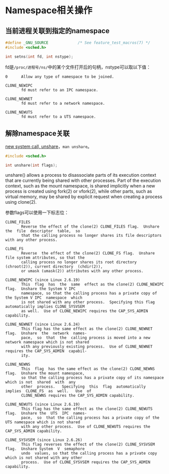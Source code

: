 # Namespace相关操作
<!-- toc -->

## 当前进程关联到指定的namespace

```c
#define _GNU_SOURCE             /* See feature_test_macros(7) */
#include <sched.h>

int setns(int fd, int nstype);
```

fd是`/proc/进程号/ns/`中的某个文件打开后的句柄，nstype可以取以下值：

```
0      Allow any type of namespace to be joined.

CLONE_NEWIPC
       fd must refer to an IPC namespace.

CLONE_NEWNET
       fd must refer to a network namespace.

CLONE_NEWUTS
       fd must refer to a UTS namespace.
```

## 解除namespace关联

[new system call, unshare](https://lwn.net/Articles/135266/)，`man unshare`。

```c
#include <sched.h>

int unshare(int flags);
```

unshare() allows a process to disassociate parts of its execution context that are currently being shared with other processes.  Part of the execution context, such as the mount namespace, is
shared implicitly when a new process is created using fork(2) or vfork(2), while other parts, such as virtual memory, may be shared by explicit request when creating a process using clone(2).

参数flags可以使用一下标志位：

```
CLONE_FILES
       Reverse the effect of the clone(2) CLONE_FILES flag.  Unshare the  file  descriptor  table,  so
       that the calling process no longer shares its file descriptors with any other process.

CLONE_FS
       Reverse  the effect of the clone(2) CLONE_FS flag.  Unshare file system attributes, so that the
       calling process no longer shares its root directory (chroot(2)), current directory  (chdir(2)),
       or umask (umask(2)) attributes with any other process.

CLONE_NEWIPC (since Linux 2.6.19)
       This  flag  has  the  same  effect as the clone(2) CLONE_NEWIPC flag.  Unshare the System V IPC
       namespace, so that the calling process has a private copy of the System V IPC  namespace  which
       is not shared with any other process.  Specifying this flag automatically implies CLONE_SYSVSEM
       as well.  Use of CLONE_NEWIPC requires the CAP_SYS_ADMIN capability.

CLONE_NEWNET (since Linux 2.6.24)
       This flag has the same effect as the clone(2) CLONE_NEWNET flag.  Unshare  the  network  names‐
       pace,  so  that  the  calling process is moved into a new network namespace which is not shared
       with any previously existing process.  Use of CLONE_NEWNET requires the CAP_SYS_ADMIN  capabil‐
       ity.

CLONE_NEWNS
       This  flag  has the same effect as the clone(2) CLONE_NEWNS flag.  Unshare the mount namespace,
       so that the calling process has a private copy of its namespace which is not  shared  with  any
       other  process.   Specifying  this  flag  automatically  implies  CLONE_FS  as  well.   Use  of
       CLONE_NEWNS requires the CAP_SYS_ADMIN capability.

CLONE_NEWUTS (since Linux 2.6.19)
       This flag has the same effect as the clone(2) CLONE_NEWUTS flag.  Unshare the  UTS  IPC  names‐
       pace,  so  that the calling process has a private copy of the UTS namespace which is not shared
       with any other process.  Use of CLONE_NEWUTS requires the CAP_SYS_ADMIN capability.

CLONE_SYSVSEM (since Linux 2.6.26)
       This flag reverses the effect of the clone(2) CLONE_SYSVSEM flag.  Unshare System  V  semaphore
       undo  values, so that the calling process has a private copy which is not shared with any other
       process.  Use of CLONE_SYSVSEM requires the CAP_SYS_ADMIN capability.
```
